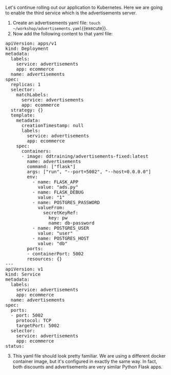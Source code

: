 Let's continue rolling out our application to Kubernetes. Here we are going to enable the third service which is the advertisements server. 

1.  Create an advertisements yaml file: `touch ~/workshop/advertisements.yaml`{{execute}}.
2.  Now add the following content to that yaml file: 
<pre class="file" data-target="clipboard">
apiVersion: apps/v1
kind: Deployment
metadata:
  labels:
    service: advertisements
    app: ecommerce
  name: advertisements 
spec:
  replicas: 1
  selector:
    matchLabels:
      service: advertisements
      app: ecommerce
  strategy: {}
  template:
    metadata:
      creationTimestamp: null
      labels:
        service: advertisements
        app: ecommerce
    spec:
      containers:
      - image: ddtraining/advertisements-fixed:latest
        name: advertisements 
        command: ["flask"]
        args: ["run", "--port=5002", "--host=0.0.0.0"]
        env:
          - name: FLASK_APP
            value: "ads.py"
          - name: FLASK_DEBUG
            value: "1"
          - name: POSTGRES_PASSWORD
            valueFrom:
              secretKeyRef:
                key: pw
                name: db-password
          - name: POSTGRES_USER
            value: "user"
          - name: POSTGRES_HOST
            value: "db"
        ports:
        - containerPort: 5002
        resources: {}
---
apiVersion: v1
kind: Service
metadata:
  labels:
    service: advertisements
    app: ecommerce
  name: advertisements
spec:
  ports:
  - port: 5002
    protocol: TCP
    targetPort: 5002
  selector:
    service: advertisements
    app: ecommerce
status:
</pre>
3.  This yaml file should look pretty familiar. We are using a different docker container image, but it's configured in exactly the same way. In fact, both discounts and advertisements are very similar Python Flask apps. 
